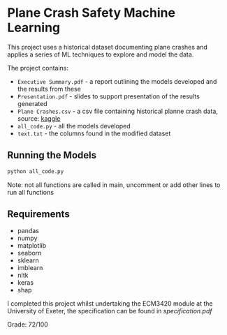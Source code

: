 # Plane Crash Safety Machine Learning

This project uses a historical dataset documenting plane crashes and applies a series of ML techniques to explore and model the data.

The project contains:
* `Executive Summary.pdf` - a report outlining the models developed and the results from these
* `Presentation.pdf` - slides to support presentation of the results generated
* `Plane Crashes.csv` - a csv file containing historical planne crash data, source: [kaggle](https://www.kaggle.com/datasets/abeperez/historical-plane-crash-data)
* `all_code.py` - all the models developed
* `text.txt` - the columns found in the modified dataset

## Running the Models
```python
python all_code.py
```

Note: not all functions are called in main, uncomment or add other lines to run all functions

## Requirements
- pandas
- numpy
- matplotlib
- seaborn
- sklearn
- imblearn
- nltk
- keras
- shap


I completed this project whilst undertaking the ECM3420 module at the University of Exeter, the specification can be found in *specification.pdf*

Grade: 72/100

